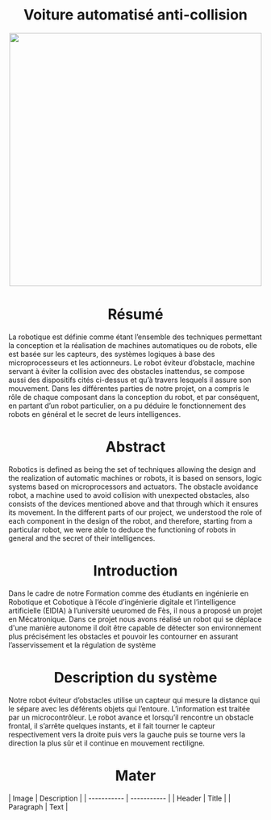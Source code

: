 <h1 align="center">Voiture automatisé anti-collision</h1>
 <p align="center" > <img src="screen2.jpg" width="500" > </p> 
 
 <h1 align="center"> Résumé</h1>
<p>
La robotique est définie comme étant l’ensemble des techniques
permettant la conception et la réalisation de machines automatiques ou
de robots, elle est basée sur les capteurs, des systèmes logiques à base
des microprocesseurs et les actionneurs. Le robot éviteur d’obstacle,
machine servant à éviter la collision avec des obstacles inattendus, se
compose aussi des dispositifs cités ci-dessus et qu’à travers lesquels il
assure son mouvement. Dans les différentes parties de notre projet, on a
compris le rôle de chaque composant dans la conception du robot, et par
conséquent, en partant d’un robot particulier, on a pu déduire le
fonctionnement des robots en général et le secret de leurs intelligences.
</p>

 <h1 align="center"> Abstract</h1>
<p>
Robotics is defined as being the set of techniques allowing the design and the realization
of automatic machines or robots, it is based on sensors, logic systems based on microprocessors and actuators. The obstacle avoidance robot, a machine used to avoid collision
with unexpected obstacles, also consists of the devices mentioned above and that through
which it ensures its movement. In the different parts of our project, we understood the
role of each component in the design of the robot, and therefore, starting from a particular
robot, we were able to deduce the functioning of robots in general and the secret of their
intelligences.
</p>

 <h1 align="center"> Introduction</h1>
<p>
Dans le cadre de notre Formation comme des étudiants en ingénierie en Robotique
et Cobotique à l’école d’ingénierie digitale et l’intelligence artificielle (EIDIA) à
l’université ueuromed de Fès, il nous a proposé un projet en Mécatronique.
Dans ce projet nous avons réalisé un robot qui se déplace d'une manière autonome il
doit être capable de détecter son environnement plus précisément les obstacles et
pouvoir les contourner en assurant l’asservissement et la régulation de système

</p>

 <h1 align="center">Description du système </h1>
 <p>
 Notre robot éviteur d’obstacles utilise un capteur qui mesure la distance qui le sépare avec les déférents objets qui l’entoure. L’information est traitée par un microcontrôleur. Le robot avance et lorsqu’il rencontre un obstacle frontal, il s’arrête quelques instants, et il fait tourner le capteur respectivement vers la droite puis vers la gauche puis se tourne vers la direction la plus sûr et il continue en mouvement rectiligne.
</p>

 <h1 align="center"> Mater</h1>
| Image      | Description |
| ----------- | ----------- |
| Header      | Title       |
| Paragraph   | Text        |



 <h1 align="center"> </h1>
 <p>
</p>
 <h1 align="center"> </h1>
<p>
</p>
